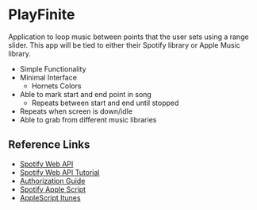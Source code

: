 # PlayFinite
Application to loop music between points that the user sets using a range slider. This app will be tied to either their Spotify library or Apple Music library.
  - Simple Functionality
  - Minimal Interface
    - Hornets Colors
  - Able to mark start and end point in song
    - Repeats between start and end until stopped
  - Repeats when screen is down/idle
  - Able to grab from different music libraries

## Reference Links
  - [Spotify Web API](https://developer.spotify.com/web-api/)
  - [Spotify Web API Tutorial](https://developer.spotify.com/web-api/tutorial/)
  - [Authorization Guide](https://developer.spotify.com/web-api/authorization-guide/)
  - [Spotify Apple Script](https://developer.spotify.com/applescript-api/)
  - [AppleScript Itunes](https://www.macstories.net/tutorials/getting-started-with-javascript-for-automation-on-yosemite/)
